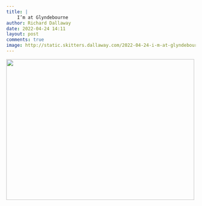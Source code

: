 ```yaml
---
title: |
    I’m at Glyndebourne
author: Richard Dallaway
date: 2022-04-24 14:11
layout: post
comments: true
image: http://static.skitters.dallaway.com/2022-04-24-i-m-at-glyndebourne-fullsize-0.jpeg
---
```


<a href="http://static.skitters.dallaway.com/2022-04-24-i-m-at-glyndebourne-fullsize-0.jpeg"><img src="http://static.skitters.dallaway.com/2022-04-24-i-m-at-glyndebourne-thumb-0.jpeg" width="500" height="375"></a>



